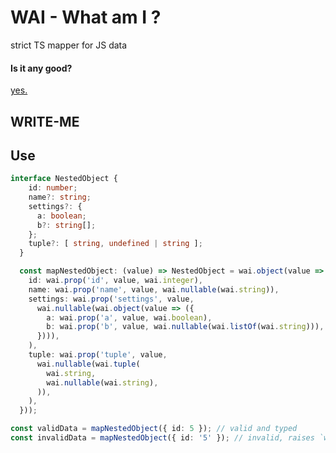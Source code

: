 # WAI - What am I ?

strict TS mapper for JS data

#### Is it any good?

[yes.](https://news.ycombinator.com/item?id=3067434)

## WRITE-ME

## Use

```typescript
interface NestedObject {
    id: number;
    name?: string;
    settings?: {
      a: boolean;
      b?: string[];
    };
    tuple?: [ string, undefined | string ];
  }

  const mapNestedObject: (value) => NestedObject = wai.object(value => ({
    id: wai.prop('id', value, wai.integer),
    name: wai.prop('name', value, wai.nullable(wai.string)),
    settings: wai.prop('settings', value,
      wai.nullable(wai.object(value => ({
        a: wai.prop('a', value, wai.boolean),
        b: wai.prop('b', value, wai.nullable(wai.listOf(wai.string))),
      }))),
    ),
    tuple: wai.prop('tuple', value,
      wai.nullable(wai.tuple(
        wai.string,
        wai.nullable(wai.string),
      )),
    ),
  }));

const validData = mapNestedObject({ id: 5 }); // valid and typed
const invalidData = mapNestedObject({ id: '5' }); // invalid, raises `wai mapping error: not integer at .id`
```
